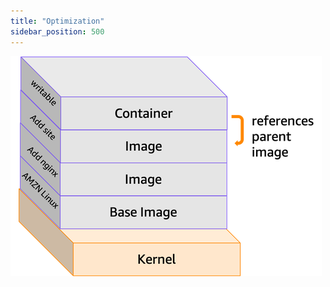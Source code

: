 ```yaml
---
title: "Optimization"
sidebar_position: 500
---
```


![container-layers](./images/container-layers.png)
